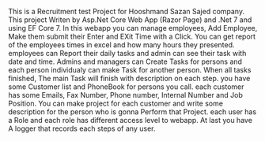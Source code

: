 This is a Recruitment test Project for Hooshmand Sazan Sajed company.
This project Writen by Asp.Net Core Web App (Razor Page) and .Net 7 and using EF Core 7.
In this webapp you can manage employees, Add Employee, Make them submit their Enter and EXit Time with a Click. You can get report of the employees times in excel and how many hours they presented.
employees can Report their daily tasks and admin can see their task with date and time. 
Admins and managers can Create Tasks for persons and each person individualy can make Task for another person. When all tasks finished, The main Task will finish with description on each step.
you have some Customer list and PhoneBook for persons you call. each customer has some Emails, Fax Number, Phone number, Internal Number and Job Position.
You can make project for each customer and write some description for the person who is gonna Perform that Project. 
each user has a Role and each role has different access level to webapp.
At last you have A logger that records each steps of any user.
